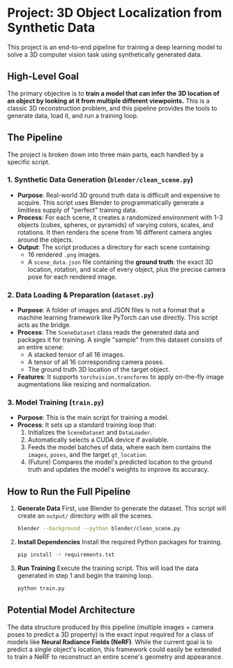 # Project: 3D Object Localization from Synthetic Data

This project is an end-to-end pipeline for training a deep learning model to solve a 3D computer vision task using synthetically generated data.

## High-Level Goal

The primary objective is to **train a model that can infer the 3D location of an object by looking at it from multiple different viewpoints.** This is a classic 3D reconstruction problem, and this pipeline provides the tools to generate data, load it, and run a training loop.

## The Pipeline

The project is broken down into three main parts, each handled by a specific script.

### 1. Synthetic Data Generation (`blender/clean_scene.py`)

-   **Purpose**: Real-world 3D ground truth data is difficult and expensive to acquire. This script uses Blender to programmatically generate a limitless supply of "perfect" training data.
-   **Process**: For each scene, it creates a randomized environment with 1-3 objects (cubes, spheres, or pyramids) of varying colors, scales, and rotations. It then renders the scene from 16 different camera angles around the objects.
-   **Output**: The script produces a directory for each scene containing:
    -   16 rendered `.png` images.
    -   A `scene_data.json` file containing the **ground truth**: the exact 3D location, rotation, and scale of every object, plus the precise camera pose for each rendered image.

### 2. Data Loading & Preparation (`dataset.py`)

-   **Purpose**: A folder of images and JSON files is not a format that a machine learning framework like PyTorch can use directly. This script acts as the bridge.
-   **Process**: The `SceneDataset` class reads the generated data and packages it for training. A single "sample" from this dataset consists of an entire scene:
    -   A stacked tensor of all 16 images.
    -   A tensor of all 16 corresponding camera poses.
    -   The ground truth 3D location of the target object.
-   **Features**: It supports `torchvision.transforms` to apply on-the-fly image augmentations like resizing and normalization.

### 3. Model Training (`train.py`)

-   **Purpose**: This is the main script for training a model.
-   **Process**: It sets up a standard training loop that:
    1.  Initializes the `SceneDataset` and `DataLoader`.
    2.  Automatically selects a CUDA device if available.
    3.  Feeds the model batches of data, where each item contains the `images`, `poses`, and the target `gt_location`.
    4.  (Future) Compares the model's predicted location to the ground truth and updates the model's weights to improve its accuracy.

## How to Run the Full Pipeline

1.  **Generate Data**
    First, use Blender to generate the dataset. This script will create an `output/` directory with all the scenes.
    ```bash
    blender --background --python blender/clean_scene.py
    ```

2.  **Install Dependencies**
    Install the required Python packages for training.
    ```bash
    pip install -r requirements.txt
    ```

3.  **Run Training**
    Execute the training script. This will load the data generated in step 1 and begin the training loop.
    ```bash
    python train.py
    ```

## Potential Model Architecture

The data structure produced by this pipeline (multiple images + camera poses to predict a 3D property) is the exact input required for a class of models like **Neural Radiance Fields (NeRF)**. While the current goal is to predict a single object's location, this framework could easily be extended to train a NeRF to reconstruct an entire scene's geometry and appearance.
